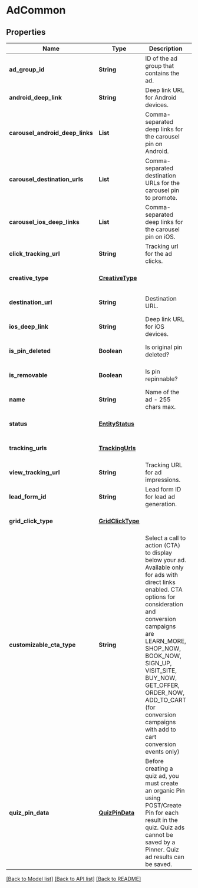 # AdCommon
## Properties

| Name | Type | Description | Notes |
|------------ | ------------- | ------------- | -------------|
| **ad\_group\_id** | **String** | ID of the ad group that contains the ad. | [optional] [default to null] |
| **android\_deep\_link** | **String** | Deep link URL for Android devices. | [optional] [default to null] |
| **carousel\_android\_deep\_links** | **List** | Comma-separated deep links for the carousel pin on Android. | [optional] [default to null] |
| **carousel\_destination\_urls** | **List** | Comma-separated destination URLs for the carousel pin to promote. | [optional] [default to null] |
| **carousel\_ios\_deep\_links** | **List** | Comma-separated deep links for the carousel pin on iOS. | [optional] [default to null] |
| **click\_tracking\_url** | **String** | Tracking url for the ad clicks. | [optional] [default to null] |
| **creative\_type** | [**CreativeType**](CreativeType.md) |  | [optional] [default to null] |
| **destination\_url** | **String** | Destination URL. | [optional] [default to null] |
| **ios\_deep\_link** | **String** | Deep link URL for iOS devices. | [optional] [default to null] |
| **is\_pin\_deleted** | **Boolean** | Is original pin deleted? | [optional] [default to null] |
| **is\_removable** | **Boolean** | Is pin repinnable? | [optional] [default to null] |
| **name** | **String** | Name of the ad - 255 chars max. | [optional] [default to null] |
| **status** | [**EntityStatus**](EntityStatus.md) |  | [optional] [default to null] |
| **tracking\_urls** | [**TrackingUrls**](TrackingUrls.md) |  | [optional] [default to null] |
| **view\_tracking\_url** | **String** | Tracking URL for ad impressions. | [optional] [default to null] |
| **lead\_form\_id** | **String** | Lead form ID for lead ad generation. | [optional] [default to null] |
| **grid\_click\_type** | [**GridClickType**](GridClickType.md) |  | [optional] [default to null] |
| **customizable\_cta\_type** | **String** | Select a call to action (CTA) to display below your ad. Available only for ads with direct links enabled. CTA options for consideration and conversion campaigns are LEARN_MORE, SHOP_NOW, BOOK_NOW, SIGN_UP, VISIT_SITE, BUY_NOW, GET_OFFER, ORDER_NOW, ADD_TO_CART (for conversion campaigns with add to cart conversion events only) | [optional] [default to null] |
| **quiz\_pin\_data** | [**QuizPinData**](QuizPinData.md) | Before creating a quiz ad, you must create an organic Pin using POST/Create Pin for each result in the quiz. Quiz ads cannot be saved by a Pinner. Quiz ad results can be saved. | [optional] [default to null] |

[[Back to Model list]](../README.md#documentation-for-models) [[Back to API list]](../README.md#documentation-for-api-endpoints) [[Back to README]](../README.md)

